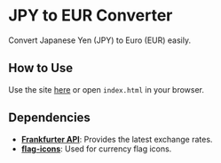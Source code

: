 # JPY to EUR Converter
Convert Japanese Yen (JPY) to Euro (EUR) easily.

## How to Use
Use the site [here](https://orikome.github.io/jpy-to-eur-converter/) or open `index.html` in your browser.

## Dependencies
- **[Frankfurter API](https://www.frankfurter.app/)**: Provides the latest exchange rates.
- **[flag-icons](https://github.com/lipis/flag-icons/tree/main)**: Used for currency flag icons.
